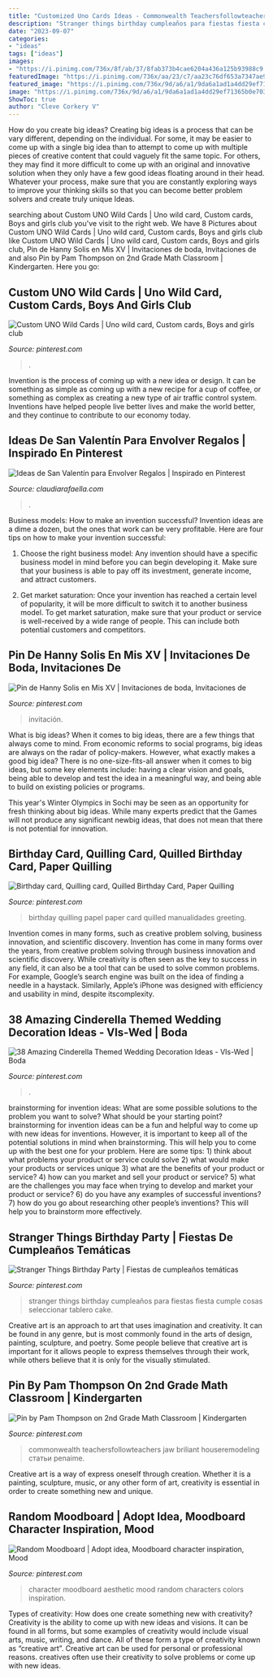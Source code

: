 ```yaml
---
title: "Customized Uno Cards Ideas - Commonwealth Teachersfollowteachers Jaw Briliant Houseremodeling статьи Penaime"
description: "Stranger things birthday cumpleaños para fiestas fiesta cumple cosas seleccionar tablero cake"
date: "2023-09-07"
categories:
- "ideas"
tags: ["ideas"]
images:
- "https://i.pinimg.com/736x/8f/ab/37/8fab373b4cae6204a436a125b93988c9.jpg"
featuredImage: "https://i.pinimg.com/736x/aa/23/c7/aa23c76df653a7347ae91e7a83bf7956.jpg"
featured_image: "https://i.pinimg.com/736x/9d/a6/a1/9da6a1ad1a4dd29ef71365b0e703d233.jpg"
image: "https://i.pinimg.com/736x/9d/a6/a1/9da6a1ad1a4dd29ef71365b0e703d233.jpg"
ShowToc: true
author: "Cleve Corkery V"
---
```



How do you create big ideas?
Creating big ideas is a process that can be vary different, depending on the individual. For some, it may be easier to come up with a single big idea than to attempt to come up with multiple pieces of creative content that could vaguely fit the same topic. For others, they may find it more difficult to come up with an original and innovative solution when they only have a few good ideas floating around in their head. Whatever your process, make sure that you are constantly exploring ways to improve your thinking skills so that you can become better problem solvers and create truly unique Ideas.

	

		
searching about Custom UNO Wild Cards | Uno wild card, Custom cards, Boys and girls club you've visit to the right web. We have 8 Pictures about Custom UNO Wild Cards | Uno wild card, Custom cards, Boys and girls club like Custom UNO Wild Cards | Uno wild card, Custom cards, Boys and girls club, Pin de Hanny Solis en Mis XV | Invitaciones de boda, Invitaciones de and also Pin by Pam Thompson on 2nd Grade Math Classroom | Kindergarten. Here you go:
		
    
## Custom UNO Wild Cards | Uno Wild Card, Custom Cards, Boys And Girls Club

<img loading=lazy src="https://i.pinimg.com/736x/93/fb/be/93fbbee83ff4b9ebd3894c3b4d926ea6.jpg" onerror="this.onerror=null;this.src='https://tse1.mm.bing.net/th?id=OIP.S94KlHOhqXKAkWzcEB1S4AHaJ3&amp;pid=15.1';" alt="Custom UNO Wild Cards | Uno wild card, Custom cards, Boys and girls club">

_Source: pinterest.com_

>. 

	

Invention is the process of coming up with a new idea or design. It can be something as simple as coming up with a new recipe for a cup of coffee, or something as complex as creating a new type of air traffic control system. Inventions have helped people live better lives and make the world better, and they continue to contribute to our economy today.

    
## Ideas De San Valentín Para Envolver Regalos | Inspirado En Pinterest

<img loading=lazy src="https://claudiarafaella.com/wp-content/uploads/2021/01/cajitas-de-regalo-para-san-valentin-claudia-rafaella-scrapbook-ideas-envolver-regalos-para-novios-enamorados-pinterest-14-de-febrero-25.jpg" onerror="this.onerror=null;this.src='https://tse2.mm.bing.net/th?id=OIP.ky4QdmywMAYqTYu768v1JAAAAA&amp;pid=15.1';" alt="Ideas de San Valentín para Envolver Regalos | Inspirado en Pinterest">

_Source: claudiarafaella.com_

>. 

	

Business models: How to make an invention successful?
Invention ideas are a dime a dozen, but the ones that work can be very profitable. Here are four tips on how to make your invention successful:
1. Choose the right business model: Any invention should have a specific business model in mind before you can begin developing it. Make sure that your business is able to pay off its investment, generate income, and attract customers.

2. Get market saturation: Once your invention has reached a certain level of popularity, it will be more difficult to switch it to another business model. To get market saturation, make sure that your product or service is well-received by a wide range of people. This can include both potential customers and competitors.


    
## Pin De Hanny Solis En Mis XV | Invitaciones De Boda, Invitaciones De

<img loading=lazy src="https://i.pinimg.com/736x/4a/0c/2d/4a0c2d6b9f9237078d2a926925fd3964.jpg" onerror="this.onerror=null;this.src='https://tse1.mm.bing.net/th?id=OIP._Cz8e5Ykdnvod3HsH4pFiQHaJ3&amp;pid=15.1';" alt="Pin de Hanny Solis en Mis XV | Invitaciones de boda, Invitaciones de">

_Source: pinterest.com_

>invitación. 

	

What is big ideas?
When it comes to big ideas, there are a few things that always come to mind. From economic reforms to social programs, big ideas are always on the radar of policy-makers. However, what exactly makes a good big idea?
There is no one-size-fits-all answer when it comes to big ideas, but some key elements include: having a clear vision and goals, being able to develop and test the idea in a meaningful way, and being able to build on existing policies or programs.

This year's Winter Olympics in Sochi may be seen as an opportunity for fresh thinking about big ideas. While many experts predict that the Games will not produce any significant newbig ideas, that does not mean that there is not potential for innovation.

    
## Birthday Card, Quilling Card, Quilled Birthday Card, Paper Quilling

<img loading=lazy src="https://i.pinimg.com/736x/8d/a8/40/8da840073a379caec0d8a3e7aade9152.jpg" onerror="this.onerror=null;this.src='https://tse3.mm.bing.net/th?id=OIP.zaO6Gncn6g13qeOmyCYkHAHaJ3&amp;pid=15.1';" alt="Birthday card, Quilling card, Quilled Birthday Card, Paper Quilling">

_Source: pinterest.com_

>birthday quilling papel paper card quilled manualidades greeting. 

	

Invention comes in many forms, such as creative problem solving, business innovation, and scientific discovery.
Invention has come in many forms over the years, from creative problem solving through business innovation and scientific discovery. While creativity is often seen as the key to success in any field, it can also be a tool that can be used to solve common problems. For example, Google’s search engine was built on the idea of finding a needle in a haystack. Similarly, Apple’s iPhone was designed with efficiency and usability in mind, despite itscomplexity.

    
## 38 Amazing Cinderella Themed Wedding Decoration Ideas - VIs-Wed | Boda

<img loading=lazy src="https://i.pinimg.com/736x/aa/23/c7/aa23c76df653a7347ae91e7a83bf7956.jpg" onerror="this.onerror=null;this.src='https://tse4.mm.bing.net/th?id=OIP.7gVdf0ibNVCpqbviwQMFogHaLF&amp;pid=15.1';" alt="38 Amazing Cinderella Themed Wedding Decoration Ideas - VIs-Wed | Boda">

_Source: pinterest.com_

>. 

	

brainstorming for invention ideas: What are some possible solutions to the problem you want to solve? What should be your starting point?
brainstorming for invention ideas can be a fun and helpful way to come up with new ideas for inventions. However, it is important to keep all of the potential solutions in mind when brainstorming. This will help you to come up with the best one for your problem. Here are some tips: 1) think about what problems your product or service could solve 2) what would make your products or services unique 3) what are the benefits of your product or service? 4) how can you market and sell your product or service? 5) what are the challenges you may face when trying to develop and market your product or service? 6) do you have any examples of successful inventions? 7) how do you go about researching other people’s inventions? This will help you to brainstorm more effectively.

    
## Stranger Things Birthday Party | Fiestas De Cumpleaños Temáticas

<img loading=lazy src="https://i.pinimg.com/736x/9d/a6/a1/9da6a1ad1a4dd29ef71365b0e703d233.jpg" onerror="this.onerror=null;this.src='https://tse3.mm.bing.net/th?id=OIP.X01PCGttkhLYV9SQ_cbkOgHaNJ&amp;pid=15.1';" alt="Stranger Things Birthday Party | Fiestas de cumpleaños temáticas">

_Source: pinterest.com_

>stranger things birthday cumpleaños para fiestas fiesta cumple cosas seleccionar tablero cake. 

	

Creative art is an approach to art that uses imagination and creativity. It can be found in any genre, but is most commonly found in the arts of design, painting, sculpture, and poetry. Some people believe that creative art is important for it allows people to express themselves through their work, while others believe that it is only for the visually stimulated.

    
## Pin By Pam Thompson On 2nd Grade Math Classroom | Kindergarten

<img loading=lazy src="https://i.pinimg.com/736x/b9/33/48/b933480e7d9bfbf3e40214865a704db5.jpg" onerror="this.onerror=null;this.src='https://tse2.mm.bing.net/th?id=OIP.uu86JvdeK2wZ9ZoD0pso4wHaHY&amp;pid=15.1';" alt="Pin by Pam Thompson on 2nd Grade Math Classroom | Kindergarten">

_Source: pinterest.com_

>commonwealth teachersfollowteachers jaw briliant houseremodeling статьи penaime. 

	

Creative art is a way of express oneself through creation. Whether it is a painting, sculpture, music, or any other form of art, creativity is essential in order to create something new and unique.

    
## Random Moodboard | Adopt Idea, Moodboard Character Inspiration, Mood

<img loading=lazy src="https://i.pinimg.com/736x/8f/ab/37/8fab373b4cae6204a436a125b93988c9.jpg" onerror="this.onerror=null;this.src='https://tse2.mm.bing.net/th?id=OIP.hP9r_22z5sbmKlTbkJ0lUgHaHa&amp;pid=15.1';" alt="Random Moodboard | Adopt idea, Moodboard character inspiration, Mood">

_Source: pinterest.com_

>character moodboard aesthetic mood random characters colors inspiration. 

	

Types of creativity: How does one create something new with creativity?
Creativity is the ability to come up with new ideas and visions. It can be found in all forms, but some examples of creativity would include visual arts, music, writing, and dance. All of these form a type of creativity known as “creative art”. Creative art can be used for personal or professional reasons. creatives often use their creativity to solve problems or come up with new ideas.

